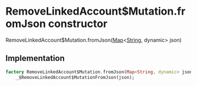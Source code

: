 


# RemoveLinkedAccount$Mutation.fromJson constructor







RemoveLinkedAccount$Mutation.fromJson([Map](https://api.flutter.dev/flutter/dart-core/Map-class.html)&lt;[String](https://api.flutter.dev/flutter/dart-core/String-class.html), dynamic> json)





## Implementation

```dart
factory RemoveLinkedAccount$Mutation.fromJson(Map<String, dynamic> json) =>
    _$RemoveLinkedAccount$MutationFromJson(json);
```







